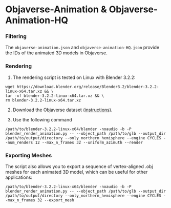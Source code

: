 # Objaverse-Animation & Objaverse-Animation-HQ

### Filtering
The `objaverse-animation.json` and `objaverse-animation-HQ.json` provide the IDs of the animated 3D models in Objaverse.

### Rendering
1. The rendering script is tested on Linux with Blender 3.2.2:
```
wget https://download.blender.org/release/Blender3.2/blender-3.2.2-linux-x64.tar.xz && \
tar -xf blender-3.2.2-linux-x64.tar.xz && \
rm blender-3.2.2-linux-x64.tar.xz
```

2. Download the Objaverse dataset ([instructions](https://objaverse.allenai.org/)).

3. Use the following command
```
/path/to/blender-3.2.2-linux-x64/blender -noaudio -b -P blender_render_animation.py -- --object_path /path/to/glb --output_dir /path/to/output/directory --only_northern_hemisphere --engine CYCLES --num_renders 12 --max_n_frames 32 --uniform_azimuth --render
```

### Exporting Meshes
The script also allows you to export a sequence of vertex-aligned .obj meshes for each animated 3D model, which can be useful for other applications:
```
/path/to/blender-3.2.2-linux-x64/blender -noaudio -b -P blender_render_animation.py -- --object_path /path/to/glb --output_dir /path/to/output/directory --only_northern_hemisphere --engine CYCLES --max_n_frames 32 --export_mesh
```
